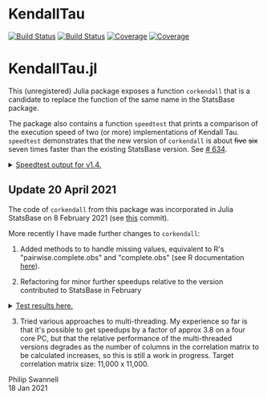# KendallTau

[![Build Status](https://travis-ci.com/PGS62/KendallTau.jl.svg?branch=master)](https://travis-ci.com/PGS62/KendallTau.jl)
[![Build Status](https://ci.appveyor.com/api/projects/status/github/PGS62/KendallTau.jl?svg=true)](https://ci.appveyor.com/project/PGS62/KendallTau-jl)
[![Coverage](https://codecov.io/gh/PGS62/KendallTau.jl/branch/master/graph/badge.svg)](https://codecov.io/gh/PGS62/KendallTau.jl)
[![Coverage](https://coveralls.io/repos/github/PGS62/KendallTau.jl/badge.svg?branch=master)](https://coveralls.io/github/PGS62/KendallTau.jl?branch=master)
# KendallTau.jl

This (unregistered) Julia package exposes a function `corkendall` that is a candidate to replace the function of the same name in the StatsBase package. 

The package also contains a function `speedtest` that prints a comparison of the execution speed of two (or more) implementations of Kendall Tau. `speedtest` demonstrates that the new version of `corkendall` is about ~~five~~ ~~six~~ seven times faster than the existing StatsBase version. See [# 634](https://github.com/JuliaStats/StatsBase.jl/issues/634).


<details><summary><ins>Speedtest output for v1.4.</ins></summary>
<p>
  
```julia
julia> using StatsBase;KendallTau.speedtest([StatsBase.corkendall,KendallTau.corkendall,KendallTau.corkendall_threads_d],2000,10)
###################################################################
Executing speedtest 2021-01-23T14:17:31.783
--------------------------------------------------
size(matrix1) = (2000, 10)
StatsBase.corkendall(matrix1)
  33.376 ms (451 allocations: 5.54 MiB)
KendallTau.corkendall(matrix1)
  4.888 ms (298 allocations: 3.40 MiB)
Speed ratio KendallTau.corkendall vs StatsBase.corkendall: 6.827493096041731
Ratio of memory allocated KendallTau.corkendall vs StatsBase.corkendall: 0.6130525086357451
KendallTau.corkendall_threads_d(matrix1)
  1.558 ms (614 allocations: 3.44 MiB)
Speed ratio KendallTau.corkendall_threads_d vs StatsBase.corkendall: 21.429341894060997
Ratio of memory allocated KendallTau.corkendall_threads_d vs StatsBase.corkendall: 0.6202723771851052
Results from all 3 functions identical? true
--------------------------------------------------
size(matrix1) = (2000, 10)
size(matrix2) = (2000, 10)
StatsBase.corkendall(matrix1,matrix2)
  74.549 ms (1001 allocations: 12.31 MiB)
KendallTau.corkendall(matrix1,matrix2)
  10.023 ms (631 allocations: 7.24 MiB)
Speed ratio KendallTau.corkendall vs StatsBase.corkendall: 7.438163488334897
Ratio of memory allocated KendallTau.corkendall vs StatsBase.corkendall: 0.5880152134243097
KendallTau.corkendall_threads_d(matrix1,matrix2)
  3.516 ms (712 allocations: 7.25 MiB)
Speed ratio KendallTau.corkendall_threads_d vs StatsBase.corkendall: 21.20217849259734
Ratio of memory allocated KendallTau.corkendall_threads_d vs StatsBase.corkendall: 0.588845802919708
Results from all 3 functions identical? true
--------------------------------------------------
size(vector1) = (2000,)
size(matrix1) = (2000, 10)
StatsBase.corkendall(vector1,matrix1)
  7.363 ms (103 allocations: 1.23 MiB)
KendallTau.corkendall(vector1,matrix1)
  986.699 μs (65 allocations: 725.55 KiB)
Speed ratio KendallTau.corkendall vs StatsBase.corkendall: 7.462052763811456
Ratio of memory allocated KendallTau.corkendall vs StatsBase.corkendall: 0.5755739005404333
KendallTau.corkendall_threads_d(vector1,matrix1)
  434.400 μs (134 allocations: 734.52 KiB)
Speed ratio KendallTau.corkendall_threads_d vs StatsBase.corkendall: 16.949355432780848
Ratio of memory allocated KendallTau.corkendall_threads_d vs StatsBase.corkendall: 0.5826887798106004
Results from all 3 functions identical? true
--------------------------------------------------
size(matrix1) = (2000, 10)
size(vector1) = (2000,)
StatsBase.corkendall(matrix1,vector1)
  7.332 ms (101 allocations: 1.23 MiB)
KendallTau.corkendall(matrix1,vector1)
  984.600 μs (63 allocations: 725.45 KiB)
Speed ratio KendallTau.corkendall vs StatsBase.corkendall: 7.4465783059110295
Ratio of memory allocated KendallTau.corkendall vs StatsBase.corkendall: 0.5755423329614479
KendallTau.corkendall_threads_d(matrix1,vector1)
  425.800 μs (134 allocations: 734.52 KiB)
Speed ratio KendallTau.corkendall_threads_d vs StatsBase.corkendall: 17.219119304837953
Ratio of memory allocated KendallTau.corkendall_threads_d vs StatsBase.corkendall: 0.5827321185074997
Results from all 3 functions identical? true
--------------------------------------------------
size(vector1) = (2000,)
size(vector2) = (2000,)
StatsBase.corkendall(vector1,vector2)
  731.600 μs (10 allocations: 126.03 KiB)
KendallTau.corkendall(vector1,vector2)
  170.900 μs (8 allocations: 86.72 KiB)
Speed ratio KendallTau.corkendall vs StatsBase.corkendall: 4.280866003510825
Ratio of memory allocated KendallTau.corkendall vs StatsBase.corkendall: 0.6880733944954128
KendallTau.corkendall_threads_d(vector1,vector2)
  173.401 μs (10 allocations: 118.22 KiB)
Speed ratio KendallTau.corkendall_threads_d vs StatsBase.corkendall: 4.219122150391289
Ratio of memory allocated KendallTau.corkendall_threads_d vs StatsBase.corkendall: 0.9380114059013142
Results from all 3 functions identical? true
--------------------------------------------------
size(manyrepeats1) = (2000,)
size(manyrepeats2) = (2000,)
StatsBase.corkendall(manyrepeats1,manyrepeats2)
  442.600 μs (12 allocations: 157.53 KiB)
KendallTau.corkendall(manyrepeats1,manyrepeats2)
  135.199 μs (14 allocations: 126.38 KiB)
Speed ratio KendallTau.corkendall vs StatsBase.corkendall: 3.2736928527577867
Ratio of memory allocated KendallTau.corkendall vs StatsBase.corkendall: 0.8022217813925808
KendallTau.corkendall_threads_d(manyrepeats1,manyrepeats2)
  137.200 μs (16 allocations: 157.88 KiB)
Speed ratio KendallTau.corkendall_threads_d vs StatsBase.corkendall: 3.2259475218658893
Ratio of memory allocated KendallTau.corkendall_threads_d vs StatsBase.corkendall: 1.0021821067248562
Results from all 3 functions identical? true
###################################################################
```

</p>
</details>



## Update 20 April 2021
The code of `corkendall` from this package was incorporated in Julia StatsBase on 8 February 2021 (see [this](https://github.com/JuliaStats/StatsBase.jl/commit/11ac5b596405367b3217d3d962e22523fef9bb0d) commit).

More recently I have made further changes to `corkendall`:

1) Added methods to to handle missing values, equivalent to R's "pairwise.complete.obs" and "complete.obs" (see R documentation [here](https://www.rdocumentation.org/packages/stats/versions/3.6.2/topics/cor)).

2) Refactoring for minor further speedups relative to the version contributed to StatsBase in February
<details><summary><ins>Test results here.</ins></summary>
<p>
julia> KendallTau.speedtest([StatsBase.corkendall,KendallTau.corkendall],1000,100)
###################################################################
Executing speedtest 2021-04-20T18:22:16.925
--------------------------------------------------
size(matrix1) = (1000, 100)  
StatsBase.corkendall(matrix1)
  365.080 ms (29999 allocations: 174.81 MiB)
KendallTau.corkendall(matrix1)
  330.481 ms (20297 allocations: 99.60 MiB)
Speed ratio KendallTau.corkendall vs StatsBase.corkendall: 1.1046935253122119
Ratio of memory allocated KendallTau.corkendall vs StatsBase.corkendall: 0.569780058341287
Results from both functions identical? true
--------------------------------------------------
size(matrix1) = (1000, 100)
size(matrix2) = (1000, 100)
StatsBase.corkendall(matrix1,matrix2)
  739.426 ms (60302 allocations: 351.51 MiB)
KendallTau.corkendall(matrix1,matrix2)
  671.202 ms (40502 allocations: 198.03 MiB)
Speed ratio KendallTau.corkendall vs StatsBase.corkendall: 1.1016444972386112
Ratio of memory allocated KendallTau.corkendall vs StatsBase.corkendall: 0.5633750573269919
Results from both functions identical? true
--------------------------------------------------
size(vector1) = (1000,)
size(matrix1) = (1000, 100)
StatsBase.corkendall(vector1,matrix1)
  6.345 ms (605 allocations: 3.51 MiB)
KendallTau.corkendall(vector1,matrix1)
  5.811 ms (506 allocations: 2.74 MiB)
Speed ratio KendallTau.corkendall vs StatsBase.corkendall: 1.091852361696636
Ratio of memory allocated KendallTau.corkendall vs StatsBase.corkendall: 0.7812164213841677
Results from both functions identical? true
--------------------------------------------------
size(matrix1) = (1000, 100)
size(vector1) = (1000,)
StatsBase.corkendall(matrix1,vector1)
  6.262 ms (603 allocations: 3.51 MiB)
KendallTau.corkendall(matrix1,vector1)
  5.891 ms (504 allocations: 2.74 MiB)
Speed ratio KendallTau.corkendall vs StatsBase.corkendall: 1.0630124429204366
Ratio of memory allocated KendallTau.corkendall vs StatsBase.corkendall: 0.7812107106345029
Results from both functions identical? true
--------------------------------------------------
size(vector1) = (1000,)
size(vector2) = (1000,)
StatsBase.corkendall(vector1,vector2)
  94.100 μs (8 allocations: 43.78 KiB)
KendallTau.corkendall(vector1,vector2)
  100.300 μs (8 allocations: 43.78 KiB)
Speed ratio KendallTau.corkendall vs StatsBase.corkendall: 0.938185443668993
Ratio of memory allocated KendallTau.corkendall vs StatsBase.corkendall: 1.0
Results from both functions identical? true
###################################################################
</p>
</details>


3) Tried various approaches to multi-threading. My experience so far is that it's possible to get speedups by a factor of approx 3.8 on a four core PC, but that the relative performance of the multi-threaded versions degrades as the number of columns in the correlation matrix to be calculated increases, so this is still a work in progress. Target correlation matrix size: 11,000 x 11,000.

Philip Swannell  
18 Jan 2021
